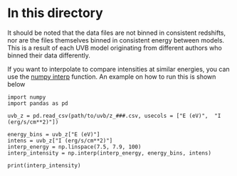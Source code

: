 # In this directory

It should be noted that the data files are not binned in consistent redshifts, nor are the files themselves binned in consistent energy between models. This is a result of each UVB model originating from different authors who binned their data differently.

If you want to interpolate to compare intensities at similar energies, you can use the [numpy interp](https://numpy.org/doc/stable/reference/generated/numpy.interp.html) function. An example on how to run this is shown below

```
import numpy
import pandas as pd

uvb_z = pd.read_csv(path/to/uvb/z_###.csv, usecols = ["E (eV)",  "I (erg/s/cm**2)"])

energy_bins = uvb_z["E (eV)"]
intens = uvb_z["I (erg/s/cm**2)"]
interp_energy = np.linspace(7.5, 7.9, 100)
interp_intensity = np.interp(interp_energy, energy_bins, intens)

print(interp_intensity)
```